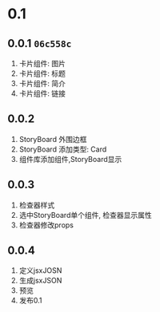 # 0.1

## 0.0.1 ```06c558c```
1. 卡片组件: 图片
2. 卡片组件: 标题
3. 卡片组件: 简介
4. 卡片组件: 链接

## 0.0.2
1. StoryBoard 外围边框
1. StoryBoard 添加类型: Card
1. 组件库添加组件,StoryBoard显示

## 0.0.3
1. 检查器样式
1. 选中StoryBoard单个组件, 检查器显示属性
1. 检查器修改props

## 0.0.4
1. 定义jsxJOSN 
1. 生成jsxJSON
1. 预览
1. 发布0.1


